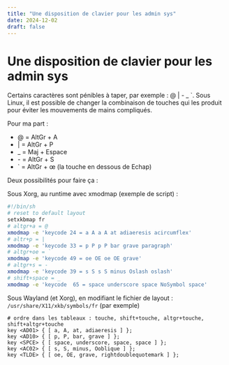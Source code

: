 ```yaml
---
title: "Une disposition de clavier pour les admin sys"
date: 2024-12-02
draft: false
---
```

# Une disposition de clavier pour les admin sys

Certains caractères sont pénibles à taper, par exemple : @ | - \_ \`.
Sous Linux, il est possible de changer la combinaison de touches qui les produit pour éviter les mouvements de mains compliqués.

Pour ma part :

- @ = AltGr + A
- | = AltGr + P
- \_ = Maj + Espace
- \- = AltGr + S
- \` = AltGr + œ (la touche en dessous de Echap)

Deux possibilités pour faire ça :

Sous Xorg, au runtime avec xmodmap (exemple de script) :

```sh
#!/bin/sh
# reset to default layout
setxkbmap fr
# altgr+a = @
xmodmap -e 'keycode 24 = a A a A at adiaeresis acircumflex'
# altr+p = |
xmodmap -e 'keycode 33 = p P p P bar grave paragraph'
# altgr+oe = `
xmodmap -e 'keycode 49 = oe OE oe OE grave'
# altgr+s = -
xmodmap -e 'keycode 39 = s S s S minus Oslash oslash'
# shift+space = _
xmodmap -e 'keycode  65 = space underscore space NoSymbol space'
```

Sous Wayland (et Xorg), en modifiant le fichier de layout : `/usr/share/X11/xkb/symbols/fr` (par exemple)

```
# ordre dans les tableaux : touche, shift+touche, altgr+touche, shift+altgr+touche
key <AD01> { [ a, A, at, adiaeresis ] };
key <AD10> { [ p, P, bar, grave ] };
key <SPCE> { [ space, underscore, space, space ] };
key <AC02> { [ s, S, minus, Ooblique ] };
key <TLDE> { [ oe, OE, grave, rightdoublequotemark ] };
```
